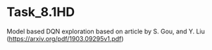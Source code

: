 # Task_8.1HD
Model based DQN exploration based on article by S. Gou, and Y. Liu (https://arxiv.org/pdf/1903.09295v1.pdf)
